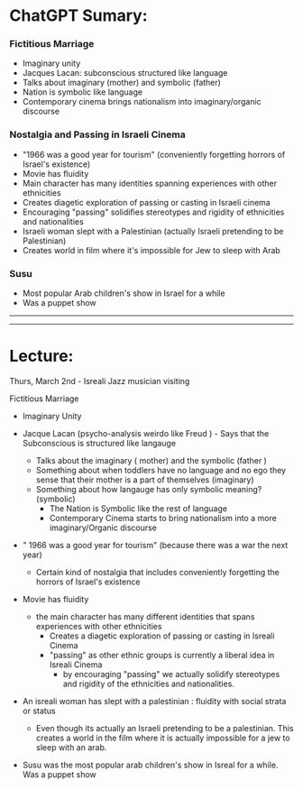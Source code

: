 # ChatGPT Sumary:
### Fictitious Marriage

-   Imaginary unity
-   Jacques Lacan: subconscious structured like language
-   Talks about imaginary (mother) and symbolic (father)
-   Nation is symbolic like language
-   Contemporary cinema brings nationalism into imaginary/organic discourse

### Nostalgia and Passing in Israeli Cinema

-   "1966 was a good year for tourism" (conveniently forgetting horrors of Israel's existence)
-   Movie has fluidity
-   Main character has many identities spanning experiences with other ethnicities
-   Creates diagetic exploration of passing or casting in Israeli cinema
-   Encouraging "passing" solidifies stereotypes and rigidity of ethnicities and nationalities
-   Israeli woman slept with a Palestinian (actually Israeli pretending to be Palestinian)
-   Creates world in film where it's impossible for Jew to sleep with Arab

### Susu

-   Most popular Arab children's show in Israel for a while
-   Was a puppet show
-----------------------------------------------------------------------
-----------------------------------------------------------------------
# Lecture:
Thurs, March 2nd - Isreali Jazz musician visiting

Fictitious Marriage
- Imaginary Unity
- Jacque Lacan (psycho-analysis weirdo like Freud ) - Says that the Subconscious is structured like langauge
	- Talks about the imaginary ( mother) and the symbolic (father )
	- Something about when toddlers have no language and no ego they sense that their mother is a part of themselves (imaginary)
	- Something about how langauge has only symbolic meaning? (symbolic)
		- The Nation is Symbolic like the rest of language
		- Contemporary Cinema starts to bring nationalism into a more imaginary/Organic discourse

- " 1966 was a good year for tourism" (because there was a war the next year)
	- Certain kind of nostalgia that includes conveniently forgetting the horrors of Israel's existence

- Movie has fluidity
	- the main character has many different identities that spans experiences with other ethnicities
		- Creates a diagetic exploration of passing or casting in Isreali Cinema
		- "passing" as other ethnic groups is currently a liberal idea in Isreali Cinema
			- by encouraging "passing" we actually solidify stereotypes and rigidity of the ethnicities and nationalities.
- An isreali woman has slept with a palestinian : fluidity with social strata or status
	- Even though its actually an Israeli pretending to be a palestinian. This creates a world in the film where it is actually impossible for a jew to sleep with an arab.

- Susu was the most popular arab children's show in Isreal for a while. Was a puppet show